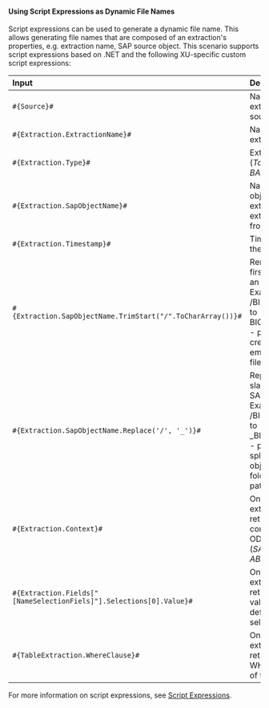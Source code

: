 
#### Using Script Expressions as Dynamic File Names

Script expressions can be used to generate a dynamic file name. 
This allows generating file names that are composed of an extraction's properties, e.g. extraction name, SAP source object.
This scenario supports script expressions based on .NET and the following XU-specific custom script expressions:

| Input                                                   | Description|
|:--------------------------------------------------------|:-----------|
|```#{Source}# ```|  Name of the extraction's SAP source.|
|```#{Extraction.ExtractionName}# ```| Name of the extraction. |
|```#{Extraction.Type}# ```|  Extraction type (*Table*, *ODP*, *BAPI*, etc.). |
|```#{Extraction.SapObjectName}# ```|  Name of the SAP object the extraction is extracting data from. |
|```#{Extraction.Timestamp}# ```|  Timestamp of the extraction.  |
|```#{Extraction.SapObjectName.TrimStart("/".ToCharArray())}# ```  |Removes the first slash '/' of an SAP object. <br> Example: /BIO/TMATERIAL to BIO/TMATERIAL - prevents creating an empty folder in a file path.
|```#{Extraction.SapObjectName.Replace('/', '_')}#``` | Replaces all slashes '/' of an SAP object. <br> Example /BIO/TMATERIAL to _BIO_TMATERIAL - prevents splitting the SAP object name by folders in a file path.         |
|```#{Extraction.Context}# ```|  Only for ODP extractions: returns the context of the ODP object (*SAPI*, *ABAP_CDS*, etc). |
|```#{Extraction.Fields["[NameSelectionFiels]"].Selections[0].Value}#```| Only for ODP extractions: returns the input value of a defined selection / filter.| 
|```#{TableExtraction.WhereClause}#``` | Only for Table extractions: returns the WHERE clause of the extraction.  |

For more information on script expressions, see [Script Expressions](../advanced-techniques/script-expressions).
